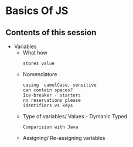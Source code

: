 # Basics Of JS

## Contents of this session

- Variables
  - What how
    ```
    stores value
    ```
  - Nomenclature
    ```
    casing  camelCase, sensitive
    can contain spaces?
    Ice-breaker - starters
    no reservations please
    identifiers vs keys
    ```
  - Type of variables/ Values - Dymanic Typed
    ```
    Comparision with Java

    ```
  - Assigning/ Re-assigning variables
